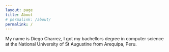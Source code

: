 ```yaml
---
layout: page
title: About
# permalink: /about/
permalink: /
---
```


My name is Diego Charrez, I got my bachellors degree in computer science at the National University of St Augustine from Arequipa, Peru.